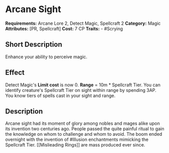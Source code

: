 # Arcane Sight

**Requirements:** Arcane Lore 2, Detect Magic, Spellcraft 2
**Category:** Magic
**Attributes:** [PR, Spellcraft]
**Cost:** 7 CP
**Traits:** - #Scrying


## Short Description
Enhance your ability to perceive magic.

## Effect
Detect Magic's **Limit cost** is now 0. **Range** = 10m * Spellcraft Tier.
You can identify creature's Spellcraft Tier on sight within range by spending 3AP. You know tiers of spells cast in your sight and range.

## Description
Arcane sight had its moment of glory among nobles and mages alike upon its invention two centuries ago. People passed the quite painful ritual to gain the knowledge on whom to challenge and whom to avoid.
The boom ended overnight with the invention of #Illusion enchantments mimicking the Spellcraft Tier. [[Mislieading Rings]] are mass produced ever since.
